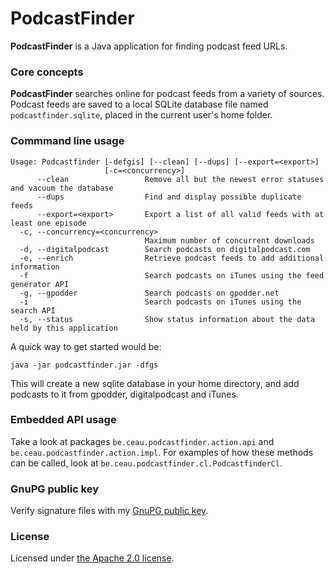 # PodcastFinder

**PodcastFinder** is a Java application for finding podcast feed URLs.

### Core concepts
**PodcastFinder** searches online for podcast feeds from a variety of sources. Podcast feeds are saved to a local SQLite database file named `podcastfinder.sqlite`, placed in the current user's home folder.  

### Commmand line usage

```
Usage: Podcastfinder [-defgis] [--clean] [--dups] [--export=<export>]
                     [-c=<concurrency>]
      --clean                 Remove all but the newest error statuses and vacuum the database
      --dups                  Find and display possible duplicate feeds
      --export=<export>       Export a list of all valid feeds with at least one episode
  -c, --concurrency=<concurrency>
                              Maximum number of concurrent downloads
  -d, --digitalpodcast        Search podcasts on digitalpodcast.com
  -e, --enrich                Retrieve podcast feeds to add additional information
  -f                          Search podcasts on iTunes using the feed generator API
  -g, --gpodder               Search podcasts on gpodder.net
  -i                          Search podcasts on iTunes using the search API
  -s, --status                Show status information about the data held by this application
```

A quick way to get started would be:

```
java -jar podcastfinder.jar -dfgs
```

This will create a new sqlite database in your home directory, and add podcasts to it from gpodder, digitalpodcast and iTunes.

### Embedded API usage

Take a look at packages `be.ceau.podcastfinder.action.api` and  `be.ceau.podcastfinder.action.impl`. For examples of how these methods can be called, look at `be.ceau.podcastfinder.cl.PodcastfinderCl`.

### GnuPG public key
Verify signature files with my [GnuPG public key](https://www.ceau.be/pubkey.gpg).

### License
Licensed under [the Apache 2.0 license](http://www.apache.org/licenses/LICENSE-2.0.txt).